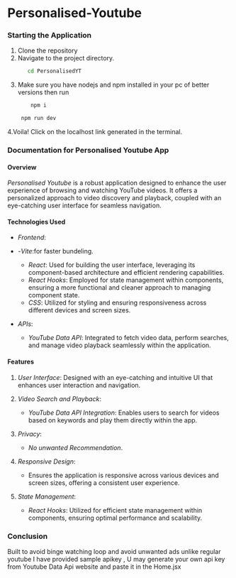 # Personalised-Youtube

### Starting the Application
1. Clone the repository
2. Navigate to the project directory.
   ```bash
      cd PersonalisedYT
   ```
3. Make sure you have nodejs and npm installed in your pc of better versions then run
   ```bash
       npm i
   ```
   ```bash
    npm run dev
   ```
4.Voila! Click on the localhost link generated in the terminal.


### Documentation for Personalised Youtube App

#### Overview

*Personalised Youtube* is a robust application designed to enhance the user experience of browsing and watching YouTube videos. It offers a personalized approach to video discovery and playback, coupled with an eye-catching user interface for seamless navigation.

#### Technologies Used

- *Frontend*:
- -*Vite*:for faster bundeling.
  - *React*: Used for building the user interface, leveraging its component-based architecture and efficient rendering capabilities.
  - *React Hooks*: Employed for state management within components, ensuring a more functional and cleaner approach to managing component state.
  - *CSS*: Utilized for styling and ensuring responsiveness across different devices and screen sizes.

- *APIs*:
  - *YouTube Data API*: Integrated to fetch video data, perform searches, and manage video playback seamlessly within the application.

#### Features

1. *User Interface*: Designed with an eye-catching and intuitive UI that enhances user interaction and navigation.
   
2. *Video Search and Playback*:
   - *YouTube Data API Integration*: Enables users to search for videos based on keywords and play them directly within the app.

3. *Privacy*:
   - *No unwanted Recommendation*.

4. *Responsive Design*:
   - Ensures the application is responsive across various devices and screen sizes, offering a consistent user experience.

5. *State Management*:
   - *React Hooks*: Utilized for efficient state management within components, ensuring optimal performance and scalability.
     
### Conclusion
Built to avoid binge watching loop and avoid unwanted ads unlike regular youtube 
I have provided sample apikey , U may generate your own api key from Youtube Data Api website and paste it in the Home.jsx
